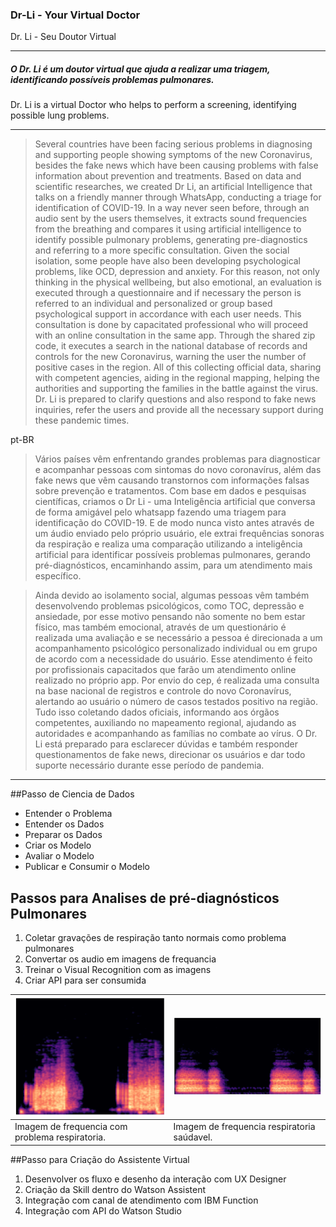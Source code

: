 ### **Dr-Li - Your Virtual Doctor** 
Dr. Li - Seu Doutor Virtual

------------

##### O Dr. Li é um doutor virtual que ajuda a realizar uma triagem, identificando possíveis problemas pulmonares.
Dr. Li is a virtual Doctor who helps to perform a screening, identifying possible lung problems.

------------
> Several countries have been facing serious problems in diagnosing and supporting people showing symptoms of the new Coronavirus, besides the fake news which have been causing problems with false information about prevention and treatments. 
Based on data and scientific researches, we created Dr Li, an artificial Intelligence that talks on a friendly manner through WhatsApp, conducting a triage for identification of COVID-19. In a way never seen before, through an audio sent by the users themselves, it extracts sound frequencies from the breathing and compares it using artificial intelligence to identify possible pulmonary problems, generating pre-diagnostics and referring to a more specific consultation.
> Given the social isolation, some people have also been developing psychological problems, like OCD, depression and anxiety. For this reason, not only thinking in the physical wellbeing, but also emotional, an evaluation is executed through a questionnaire and if necessary the person is referred to an individual and personalized or group based psychological support in accordance with each user needs. This consultation is done by capacitated professional who will proceed with an online consultation in the same app.
Through the shared zip code, it executes a search in the national database of records and controls for the new Coronavirus, warning the user the number of positive cases in the region.
> All of this collecting official data, sharing with competent agencies, aiding in the regional mapping, helping the authorities and supporting the families in the battle against the virus.
Dr. Li is prepared to clarify questions and also respond to fake news inquiries, refer the users and provide all the necessary support during these pandemic times.


pt-BR
> Vários países vêm enfrentando grandes problemas para diagnosticar e acompanhar pessoas com sintomas do novo coronavírus, além das fake news que vêm causando transtornos com informações falsas sobre prevenção e tratamentos.
> Com base em dados e pesquisas científicas, criamos o Dr Li - uma Inteligência artificial que conversa de forma amigável pelo whatsapp fazendo uma triagem para identificação do COVID-19. E de modo nunca visto antes através de um áudio enviado pelo próprio usuário, ele extrai frequências sonoras da respiração e realiza uma comparação utilizando a inteligência artificial para identificar possíveis problemas pulmonares, gerando pré-diagnósticos, encaminhando assim, para um atendimento mais específico.

> Ainda devido ao isolamento social, algumas pessoas vêm  também desenvolvendo problemas psicológicos, como TOC, depressão e ansiedade, por esse motivo pensando  não somente no bem estar físico, mas também emocional, através de um questionário é realizada uma avaliação e se necessário a pessoa é direcionada a um acompanhamento psicológico personalizado individual ou em grupo de acordo com a necessidade do usuário. Esse atendimento é feito por profissionais capacitados que farão um atendimento online realizado no próprio app.
> Por envio do cep, é realizada uma consulta na base nacional de registros e controle do novo Coronavírus, alertando ao usuário o número de casos testados positivo na região.
Tudo isso coletando dados oficiais, informando aos órgãos competentes, auxiliando no mapeamento regional, ajudando as autoridades e acompanhando as famílias no combate ao vírus.
> O Dr. Li está preparado para esclarecer dúvidas e também responder questionamentos de fake news, direcionar os usuários e dar todo suporte necessário durante esse período de pandemia.


------------
##Passo de Ciencia de Dados
- Entender o Problema
- Entender os Dados
- Preparar os Dados
- Criar os Modelo
- Avaliar o Modelo
- Publicar e Consumir o Modelo

## Passos para Analises de pré-diagnósticos Pulmonares

1. Coletar gravações de respiração tanto normais como problema pulmonares
2. Convertar os audio em imagens de frequancia
3. Treinar o Visual Recognition com as imagens
4. Criar API para ser consumida

|  ![](https://raw.githubusercontent.com/EduardoMoraesRitter/Dr-Li/master/estretores_finos.png) | ![](https://raw.githubusercontent.com/EduardoMoraesRitter/Dr-Li/master/normal.png)  |
| ------------ | ------------ |
|  Imagem de frequencia com problema respiratoria. | Imagem de frequencia respiratoria saúdavel.  |

##Passo para Criação do Assistente Virtual

1. Desenvolver os fluxo e desenho da interação com UX Designer
2. Criação da Skill dentro do Watson Assistent
3. Integração com canal de atendimento com IBM Function
4. Integração com API do Watson Studio
